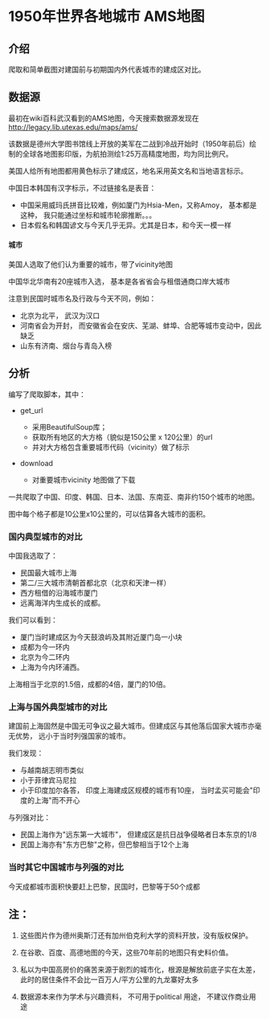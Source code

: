 # 1950年世界各地城市 AMS地图
## 介绍
爬取和简单截图对建国前与初期国内外代表城市的建成区对比。

## 数据源

最初在wiki百科武汉看到的AMS地图，今天搜索数据源发现在
http://legacy.lib.utexas.edu/maps/ams/

该数据是德州大学图书馆线上开放的美军在二战到冷战开始时（1950年前后）绘制的全球各地图影印版，为航拍测绘1:25万高精度地图，均为同比例尺。

美国人给所有地图都用黄色标示了建成区，地名采用英文名和当地语言标示。

中国日本韩国有汉字标示，不过链接名是表音：
 - 中国采用威玛氏拼音比较难，例如厦门为Hsia-Men，又称Amoy， 基本都是这种， 我只能通过坐标和城市轮廓推断。。。 
 - 日本假名和韩国谚文与今天几乎无异。尤其是日本，和今天一模一样

#### 城市
美国人选取了他们认为重要的城市，带了vicinity地图

中国华北华南有20座城市入选， 基本是各省省会与租借通商口岸大城市

注意到民国时城市名及行政与今天不同，例如：
- 北京为北平， 武汉为汉口
- 河南省会为开封， 而安徽省会在安庆、芜湖、蚌埠、合肥等城市变动中，因此缺乏
- 山东有济南、烟台与青岛入榜

## 分析
编写了爬取脚本，其中：
- get_url 

  - 采用BeautifulSoup库；
  - 获取所有地区的大方格（貌似是150公里 x 120公里）的url
  - 并对大方格包含重要城市代码（vicinity）做了标示 

- download
    - 对重要城市vicinity 地图做了下载 

一共爬取了中国、印度、韩国、日本、法国、东南亚、南非约150个城市的地图。

图中每个格子都是10公里x10公里的，可以估算各大城市的面积。

### 国内典型城市的对比
中国我选取了：
- 民国最大城市上海
- 第二/三大城市清朝首都北京（北京和天津一样）
- 西方租借的沿海城市厦门
- 远离海洋内生成长的成都。

我们可以看到：
- 厦门当时建成区为今天鼓浪屿及其附近厦门岛一小块
- 成都为今一环内
- 北京为今二环内
- 上海为今内环浦西。

上海相当于北京的1.5倍，成都的4倍，厦门的10倍。


### 上海与国外典型城市的对比

建国前上海固然是中国无可争议之最大城市。但建成区与其他落后国家大城市亦毫无优势， 远小于当时列强国家的城市。

我们发现：
- 与越南胡志明市类似
- 小于菲律宾马尼拉
- 小于印度加尔各答， 印度上海建成区规模的城市有10座， 当时孟买可能会"印度的上海"而不开心

与列强对比：
- 民国上海作为"远东第一大城市"， 但建成区是抗日战争侵略者日本东京的1/8
- 民国上海亦有"东方巴黎"之称，但巴黎相当于12个上海


### 当时其它中国城市与列强的对比 
今天成都城市面积快要赶上巴黎，民国时，巴黎等于50个成都



## 注： 

1. 这些图片作为德州奥斯汀还有加州伯克利大学的资料开放，没有版权保护。

2. 在谷歌、百度、高德地图的今天，这些70年前的地图只有史料价值。

3. 私以为中国高房价的痛苦来源于剧烈的城市化，根源是解放前底子实在太差，此时的居住条件不会比一百万人/平方公里的九龙寨好太多

4. 数据源本来作为学术与兴趣资料， 不可用于political 用途， 不建议作商业用途

